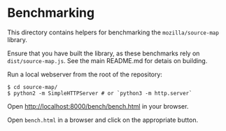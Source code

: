 # Benchmarking

This directory contains helpers for benchmarking the `mozilla/source-map`
library.

Ensure that you have built the library, as these benchmarks rely on
`dist/source-map.js`. See the main README.md for detais on building.

Run a local webserver from the root of the repository:

```
$ cd source-map/
$ python2 -m SimpleHTTPServer # or `python3 -m http.server`
```

Open
[http://localhost:8000/bench/bench.html](http://localhost:8000/bench/bench.html)
in your browser.

Open `bench.html` in a browser and click on the appropriate button.

